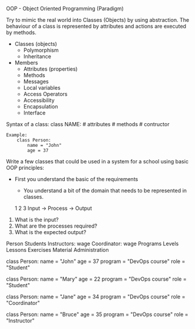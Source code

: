 OOP - Object Oriented Programming (Paradigm)

Try to mimic the real world into Classes (Objects) by using abstraction. 
The behaviour of a class is represented by attributes and actions are executed by methods.

- Classes (objects)
    - Polymorphism
    - Inheritance
- Members
    - Attributes (properties)
    - Methods
    - Messages
    - Local variables
    - Access Operators
    - Accessibility
    - Encapsulation
    - Interface
    
Syntax of a class:
class NAME:
    # attributes
    # methods
    # contructor
    
    Example:
        class Person:
            name = "John"
            age = 37
    
Write a few classes that could be used in a system for a school using basic OOP principles:
    
- First you understand the basic of the requirements
    -  You understand a bit of the domain that needs to be represented in classes.

  1         2         3 
Input -> Process -> Output

1. What is the input?
2. What are the processes required?
3. What is the expected output?

Person
    Students
    Instructors: wage
    Coordinator: wage
Programs
    Levels
        Lessons
            Exercises
Material
Administration 

class Person:
    name = "John"
    age = 37
    program = "DevOps course"
    role = "Student"
    
class Person:
    name = "Mary"
    age = 22
    program = "DevOps course"
    role = "Student"
    
class Person:
    name = "Jane"
    age = 34
    program = "DevOps course"
    role = "Coordinator"
    
class Person:
    name = "Bruce"
    age = 35
    program = "DevOps course"
    role = "Instructor"